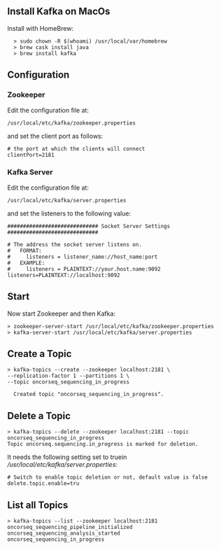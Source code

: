 ## Install Kafka on MacOs
Install with HomeBrew:
~~~
  > sudo chown -R $(whoami) /usr/local/var/homebrew
  > brew cask install java
  > brew install kafka
~~~
## Configuration
### Zookeeper

Edit the configuration file at: 
~~~    
/usr/local/etc/kafka/zookeeper.properties
~~~
and set the client port as follows:
~~~
# the port at which the clients will connect
clientPort=2181
~~~
### Kafka Server
Edit the configuration file at:
~~~
/usr/local/etc/kafka/server.properties
~~~
and set the listeners to the following value:
~~~
############################# Socket Server Settings #############################

# The address the socket server listens on. 
#   FORMAT:
#     listeners = listener_name://host_name:port
#   EXAMPLE:
#     listeners = PLAINTEXT://your.host.name:9092
listeners=PLAINTEXT://localhost:9092
~~~


## Start 
Now start Zookeeper and then Kafka:
~~~
> zookeeper-server-start /usr/local/etc/kafka/zookeeper.properties
> kafka-server-start /usr/local/etc/kafka/server.properties
~~~

## Create a Topic
~~~
> kafka-topics --create --zookeeper localhost:2181 \
--replication-factor 1 --partitions 1 \
--topic oncorseq_sequencing_in_progress

  Created topic "oncorseq_sequencing_in_progress".
~~~


## Delete a Topic
~~~
> kafka-topics --delete --zookeeper localhost:2181 --topic oncorseq_sequencing_in_progress
Topic oncorseq.sequencing.in_progress is marked for deletion.
~~~

It needs the following setting set to truein _/usr/local/etc/kafka/server.properties_: 
~~~
# Switch to enable topic deletion or not, default value is false
delete.topic.enable=tru
~~~
## List all Topics

~~~
> kafka-topics --list --zookeeper localhost:2181 
oncorseq_sequencing_pipeline_initialized
oncorseq_sequencing_analysis_started
oncorseq_sequencing_in_progress
~~~
